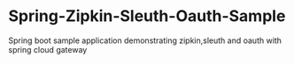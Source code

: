 # Spring-Zipkin-Sleuth-Oauth-Sample
Spring boot sample application demonstrating zipkin,sleuth and oauth with spring cloud gateway
